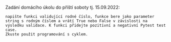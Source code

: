 Zadání domácího úkolu do příští soboty tj. 15.09.2022:

    napište funkci validující rodné číslo, funkce bere jako parameter string s rodným číslem a vrátí True nebo False v závislosti na výsledku validace. K funkci přidejte pozitivní a negativní Pytest test case.
    Zkuste použit programování s cyklem.